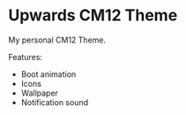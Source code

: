 # Upwards CM12 Theme

My personal CM12 Theme.

Features:

- Boot animation
- Icons
- Wallpaper
- Notification sound
